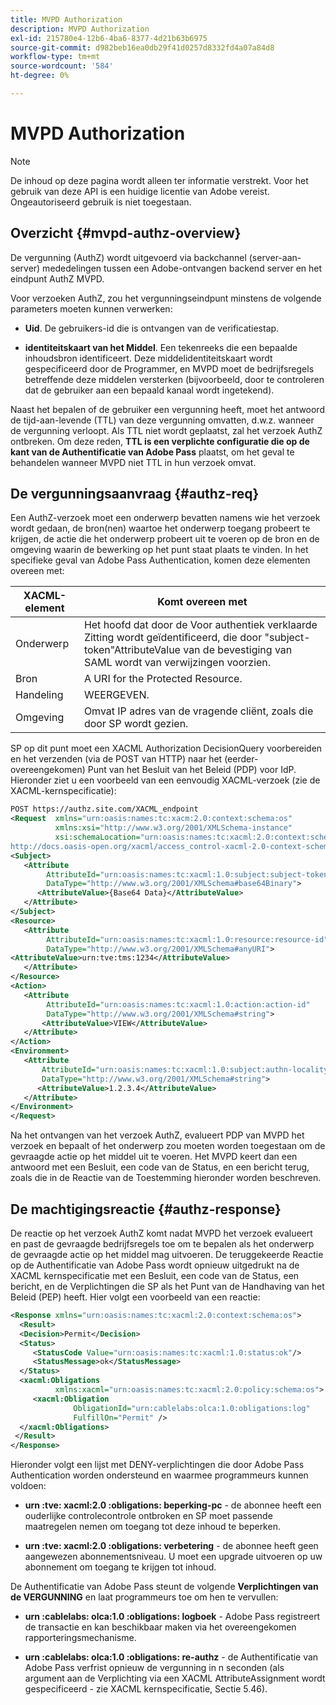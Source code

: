 ```yaml
---
title: MVPD Authorization
description: MVPD Authorization
exl-id: 215780e4-12b6-4ba6-8377-4d21b63b6975
source-git-commit: d982beb16ea0db29f41d0257d8332fd4a07a84d8
workflow-type: tm+mt
source-wordcount: '584'
ht-degree: 0%

---
```


# MVPD Authorization

>[!NOTE]
>
>De inhoud op deze pagina wordt alleen ter informatie verstrekt. Voor het gebruik van deze API is een huidige licentie van Adobe vereist. Ongeautoriseerd gebruik is niet toegestaan.

## Overzicht {#mvpd-authz-overview}

De vergunning (AuthZ) wordt uitgevoerd via backchannel (server-aan-server) mededelingen tussen een Adobe-ontvangen backend server en het eindpunt AuthZ MVPD.

Voor verzoeken AuthZ, zou het vergunningseindpunt minstens de volgende parameters moeten kunnen verwerken:

* **Uid**. De gebruikers-id die is ontvangen van de verificatiestap.

* **identiteitskaart van het Middel**. Een tekenreeks die een bepaalde inhoudsbron identificeert. Deze middelidentiteitskaart wordt gespecificeerd door de Programmer, en MVPD moet de bedrijfsregels betreffende deze middelen versterken (bijvoorbeeld, door te controleren dat de gebruiker aan een bepaald kanaal wordt ingetekend).

Naast het bepalen of de gebruiker een vergunning heeft, moet het antwoord de tijd-aan-levende (TTL) van deze vergunning omvatten, d.w.z. wanneer de vergunning verloopt. Als TTL niet wordt geplaatst, zal het verzoek AuthZ ontbreken.  Om deze reden, **TTL is een verplichte configuratie die op de kant van de Authentificatie van Adobe Pass** plaatst, om het geval te behandelen wanneer MVPD niet TTL in hun verzoek omvat.

## De vergunningsaanvraag {#authz-req}

Een AuthZ-verzoek moet een onderwerp bevatten namens wie het verzoek wordt gedaan, de bron(nen) waartoe het onderwerp toegang probeert te krijgen, de actie die het onderwerp probeert uit te voeren op de bron en de omgeving waarin de bewerking op het punt staat plaats te vinden. In het specifieke geval van Adobe Pass Authentication, komen deze elementen overeen met:

| XACML-element | Komt overeen met |
|---------------|--------------------------------------------------------------------------------------------------------------------------------|
| Onderwerp | Het hoofd dat door de Voor authentiek verklaarde Zitting wordt geïdentificeerd, die door &quot;subject-token&quot;AttributeValue van de bevestiging van SAML wordt van verwijzingen voorzien. |
| Bron | A URI for the Protected Resource. |
| Handeling | WEERGEVEN. |
| Omgeving | Omvat IP adres van de vragende cliënt, zoals die door SP wordt gezien. |



SP op dit punt moet een XACML Authorization DecisionQuery voorbereiden en het verzenden (via de POST van HTTP) naar het (eerder-overeengekomen) Punt van het Besluit van het Beleid (PDP) voor IdP. Hieronder ziet u een voorbeeld van een eenvoudig XACML-verzoek (zie de XACML-kernspecificatie):

```XML
POST https://authz.site.com/XACML_endpoint
<Request  xmlns="urn:oasis:names:tc:xacm:2.0:context:schema:os"
          xmlns:xsi="http://www.w3.org/2001/XMLSchema-instance"
          xsi:schemaLocation="urn:oasis:names:tc:xacml:2.0:context:schema:os
http://docs.oasis-open.org/xacml/access_control-xacml-2.0-context-schema-os.xsd">
<Subject>
   <Attribute
        AttributeId="urn:oasis:names:tc:xacml:1.0:subject:subject-token"
        DataType="http://www.w3.org/2001/XMLSchema#base64Binary">
      <AttributeValue>{Base64 Data}</AttributeValue>
   </Attribute>
</Subject>
<Resource>
   <Attribute
        AttributeId="urn:oasis:names:tc:xacml:1.0:resource:resource-id"
        DataType="http://www.w3.org/2001/XMLSchema#anyURI">
<AttributeValue>urn:tve:tms:1234</AttributeValue>
   </Attribute>
</Resource>
<Action>
   <Attribute
        AttributeId="urn:oasis:names:tc:xacml:1.0:action:action-id"
        DataType="http://www.w3.org/2001/XMLSchema#string">
       <AttributeValue>VIEW</AttributeValue>
   </Attribute>
</Action>
<Environment>
   <Attribute
       AttributeId="urn:oasis:names:tc:xacml:1.0:subject:authn-locality:ip-address"
       DataType="http://www.w3.org/2001/XMLSchema#string">
      <AttributeValue>1.2.3.4</AttributeValue>
   </Attribute>
</Environment>
</Request>
```


Na het ontvangen van het verzoek AuthZ, evalueert PDP van MVPD het verzoek en bepaalt of het onderwerp zou moeten worden toegestaan om de gevraagde actie op het middel uit te voeren. Het MVPD keert dan een antwoord met een Besluit, een code van de Status, en een bericht terug, zoals die in de Reactie van de Toestemming hieronder worden beschreven.

## De machtigingsreactie {#authz-response}

De reactie op het verzoek AuthZ komt nadat MVPD het verzoek evalueert en past de gevraagde bedrijfsregels toe om te bepalen als het onderwerp de gevraagde actie op het middel mag uitvoeren. De teruggekeerde Reactie op de Authentificatie van Adobe Pass wordt opnieuw uitgedrukt na de XACML kernspecificatie met een Besluit, een code van de Status, een bericht, en de Verplichtingen die SP als het Punt van de Handhaving van het Beleid (PEP) heeft. Hier volgt een voorbeeld van een reactie:

```XML
<Response xmlns="urn:oasis:names:tc:xacml:2.0:context:schema:os">
  <Result>
  <Decision>Permit</Decision>
  <Status>
     <StatusCode Value="urn:oasis:names:tc:xacml:1.0:status:ok"/>
     <StatusMessage>ok</StatusMessage>
  </Status>
  <xacml:Obligations     
          xmlns:xacml="urn:oasis:names:tc:xacml:2.0:policy:schema:os">
     <xacml:Obligation    
              ObligationId="urn:cablelabs:olca:1.0:obligations:log"
              FulfillOn="Permit" />
  </xacml:Obligations>
 </Result>
</Response>
```

Hieronder volgt een lijst met DENY-verplichtingen die door Adobe Pass Authentication worden ondersteund en waarmee programmeurs kunnen voldoen:

* **urn :tve: xacml:2.0 :obligations: beperking-pc** - de abonnee heeft een ouderlijke controlecontrole ontbroken en SP moet passende maatregelen nemen om toegang tot deze inhoud te beperken.

* **urn :tve: xacml:2.0 :obligations: verbetering** - de abonnee heeft geen aangewezen abonnementsniveau.  U moet een upgrade uitvoeren op uw abonnement om toegang te krijgen tot inhoud.

De Authentificatie van Adobe Pass steunt de volgende **Verplichtingen van de VERGUNNING** en laat programmeurs toe om hen te vervullen:

* **urn :cablelabs: olca:1.0 :obligations: logboek** - Adobe Pass registreert de transactie en kan beschikbaar maken via het overeengekomen rapporteringsmechanisme.

* **urn :cablelabs: olca:1.0 :obligations: re-authz** - de Authentificatie van Adobe Pass verfrist opnieuw de vergunning in n seconden (als argument aan de Verplichting via een XACML AttributeAssignment wordt gespecificeerd - zie XACML kernspecificatie, Sectie 5.46).

<!--
>![RelatedInformation]
>* [Preflight Authorization](/help/authentication/preflight-authz.md)
>* [Authentication](/help/authentication/authn-usecase.md)
-->
